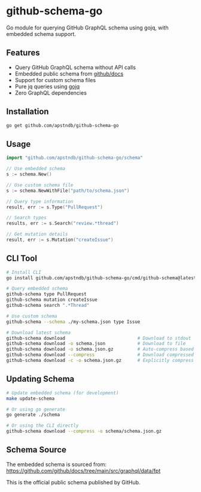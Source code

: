# github-schema-go

Go module for querying GitHub GraphQL schema using gojq, with embedded schema support.

## Features

- Query GitHub GraphQL schema without API calls
- Embedded public schema from [github/docs](https://github.com/github/docs/tree/main/src/graphql/data/fpt)
- Support for custom schema files
- Pure jq queries using [gojq](https://github.com/itchyny/gojq)
- Zero GraphQL dependencies

## Installation

```bash
go get github.com/apstndb/github-schema-go
```

## Usage

```go
import "github.com/apstndb/github-schema-go/schema"

// Use embedded schema
s := schema.New()

// Use custom schema file
s := schema.NewWithFile("path/to/schema.json")

// Query type information
result, err := s.Type("PullRequest")

// Search types
results, err := s.Search("review.*thread")

// Get mutation details
result, err := s.Mutation("createIssue")
```

## CLI Tool

```bash
# Install CLI
go install github.com/apstndb/github-schema-go/cmd/github-schema@latest

# Query embedded schema
github-schema type PullRequest
github-schema mutation createIssue
github-schema search ".*Thread"

# Use custom schema
github-schema --schema ./my-schema.json type Issue

# Download latest schema
github-schema download                           # Download to stdout
github-schema download -o schema.json            # Download to file
github-schema download -o schema.json.gz         # Auto-compress based on .gz extension
github-schema download --compress                # Download compressed to stdout
github-schema download -c -o schema.json.gz      # Explicitly compress to file
```

## Updating Schema

```bash
# Update embedded schema (for development)
make update-schema

# Or using go generate
go generate ./schema

# Or using the CLI directly
github-schema download --compress -o schema/schema.json.gz
```

## Schema Source

The embedded schema is sourced from:
https://github.com/github/docs/tree/main/src/graphql/data/fpt

This is the official public schema published by GitHub.
